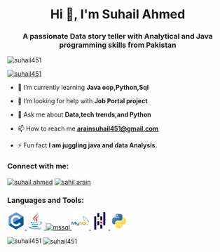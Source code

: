 <h1 align="center">Hi 👋, I'm Suhail Ahmed</h1>
<h3 align="center">A passionate Data story teller with Analytical and Java programming skills from Pakistan</h3>

<p align="left"> <img src="https://komarev.com/ghpvc/?username=suhail451&label=Profile%20views&color=0e75b6&style=flat" alt="suhail451" /> </p>

<p align="left"> <a href="https://github.com/ryo-ma/github-profile-trophy"><img src="https://github-profile-trophy.vercel.app/?username=suhail451" alt="suhail451" /></a> </p>



- 🌱 I’m currently learning **Java oop,Python,Sql**

- 🤝 I’m looking for help with **Job Portal project**

- 💬 Ask me about **Data,tech trends,and Python**

- 📫 How to reach me **arainsuhail451@gmail.com**

- ⚡ Fun fact **I am juggling java and data Analysis.**

<h3 align="left">Connect with me:</h3>
<p align="left">
<a href="https://linkedin.com/in/suhail ahmed" target="blank"><img align="center" src="https://raw.githubusercontent.com/rahuldkjain/github-profile-readme-generator/master/src/images/icons/Social/linked-in-alt.svg" alt="suhail ahmed" height="30" width="40" /></a>
<a href="https://instagram.com/sahil arain" target="blank"><img align="center" src="https://raw.githubusercontent.com/rahuldkjain/github-profile-readme-generator/master/src/images/icons/Social/instagram.svg" alt="sahil arain" height="30" width="40" /></a>
</p>

<h3 align="left">Languages and Tools:</h3>
<p align="left"> <a href="https://www.cprogramming.com/" target="_blank" rel="noreferrer"> <img src="https://raw.githubusercontent.com/devicons/devicon/master/icons/c/c-original.svg" alt="c" width="40" height="40"/> </a> <a href="https://www.java.com" target="_blank" rel="noreferrer"> <img src="https://raw.githubusercontent.com/devicons/devicon/master/icons/java/java-original.svg" alt="java" width="40" height="40"/> </a> <a href="https://www.microsoft.com/en-us/sql-server" target="_blank" rel="noreferrer"> <img src="https://www.svgrepo.com/show/303229/microsoft-sql-server-logo.svg" alt="mssql" width="40" height="40"/> </a> <a href="https://www.mysql.com/" target="_blank" rel="noreferrer"> <img src="https://raw.githubusercontent.com/devicons/devicon/master/icons/mysql/mysql-original-wordmark.svg" alt="mysql" width="40" height="40"/> </a> <a href="https://pandas.pydata.org/" target="_blank" rel="noreferrer"> <img src="https://raw.githubusercontent.com/devicons/devicon/2ae2a900d2f041da66e950e4d48052658d850630/icons/pandas/pandas-original.svg" alt="pandas" width="40" height="40"/> </a> <a href="https://www.python.org" target="_blank" rel="noreferrer"> <img src="https://raw.githubusercontent.com/devicons/devicon/master/icons/python/python-original.svg" alt="python" width="40" height="40"/> </a> </p>

<p><img align="left" src="https://github-readme-stats.vercel.app/api/top-langs?username=suhail451&show_icons=true&locale=en&layout=compact" alt="suhail451" /></p>

<p>&nbsp;<img align="center" src="https://github-readme-stats.vercel.app/api?username=suhail451&show_icons=true&locale=en" alt="suhail451" /></p>
